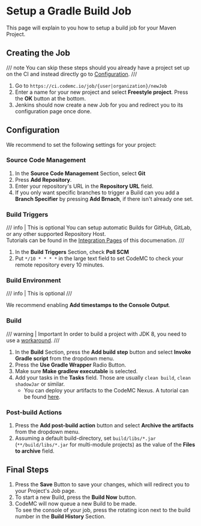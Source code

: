 # Setup a Gradle Build Job

This page will explain to you how to setup a build job for your Maven Project.

## Creating the Job

/// note
You can skip these steps should you already have a project set up on the CI and instead directly go to [Configuration](#configuration).
///

1. Go to `https://ci.codemc.io/job/{user|organization}/newJob`
2. Enter a name for your new project and select **Freestyle project**. Press the **OK** button at the bottom.
3. Jenkins should now create a new Job for you and redirect you to its configuration page once done.

## Configuration

We recommend to set the following settings for your project:

### Source Code Management

1. In the **Source Code Management** Section, select **Git**
2. Press **Add Repository**.
3. Enter your repository's URL in the **Repository URL** field.
4. If you only want specific branches to trigger a Build can you add a **Branch Specifier** by pressing **Add Brnach**, if there isn't already one set.

### Build Triggers

/// info | This is optional
You can setup automatic Builds for GitHub, GitLab, or any other supported Repository Host.  
Tutorials can be found in the [Integration Pages](../integrations/index.md) of this documenation.
///

1. In the **Build Triggers** Section, check **Poll SCM**
2. Put `*/10 * * * *` in the large text field to set CodeMC to check your remote repository every 10 minutes.

### Build Environment

/// info | This is optional
///

We recommend enabling **Add timestamps to the Console Output**.

### Build

/// warning | Important
In order to build a project with JDK 8, you need to use a [workaround](../../../faq/build-jdk-8-project.md).
///

1. In the **Build** Section, press the **Add build step** button and select **Invoke Gradle script** from the dropdown menu.
2. Press the **Use Gradle Wrapper** Radio Button.
4. Make sure **Make gradlew executable** is selected.
5. Add your tasks in the **Tasks** field. Those are usually `clean build`, `clean shadowJar` or similar.
    - You can deploy your artifacts to the CodeMC Nexus. A tutorial can be found [here](../../nexus/deploy.md).

### Post-build Actions

1. Press the **Add post-build action** button and select **Archive the artifacts** from the dropdown menu.
2. Assuming a default build-directory, set `build/libs/*.jar` (`**/build/libs/*.jar` for multi-module projects) as the value of the **Files to archive** field.

## Final Steps

1.  Press the **Save** Button to save your changes, which will redirect you to your Project's Job page.
2.  To start a new Build, press the **Build Now** button.
3.  CodeMC will now queue a new Build to be made.  
    To see the console of your job, press the rotating icon next to the build number in the **Build History** Section.